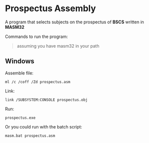 # Prospectus Assembly

A program that selects subjects on the prospectus of **BSCS** written in **MASM32**

Commands to run the program:

> assuming you have masm32 in your path

## Windows

Assemble file:

`ml /c /coff /Zd prospectus.asm`

Link:

`link /SUBSYSTEM:CONSOLE prospectus.obj`

Run:

`prospectus.exe`

Or you could run with the batch script:

`masm.bat prospectus.asm`
